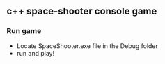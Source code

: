 ## c++ space-shooter console game

### Run game
 - Locate SpaceShooter.exe file in the Debug folder
 - run and play!